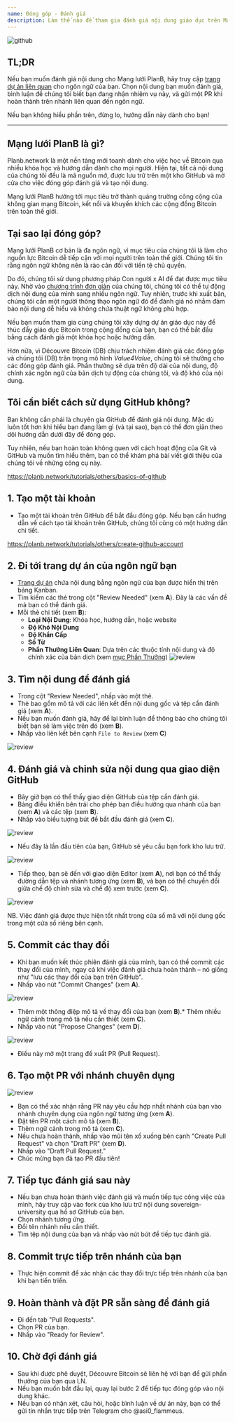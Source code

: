 ```yaml
---
name: Đóng góp - Đánh giá
description: Làm thế nào để tham gia đánh giá nội dung giáo dục trên Mạng lưới PlanB?
---
```

![github](assets/cover.webp)

## TL;DR
Nếu bạn muốn đánh giá nội dung cho Mạng lưới PlanB, hãy truy cập [trang dự án liên quan](https://github.com/PlanB-Network/bitcoin-educational-content/projects?query=is%3Aopen) cho ngôn ngữ của bạn. Chọn nội dung bạn muốn đánh giá, bình luận để chúng tôi biết bạn đang nhận nhiệm vụ này, và gửi một PR khi hoàn thành trên nhánh liên quan đến ngôn ngữ.

Nếu bạn không hiểu phần trên, đừng lo, hướng dẫn này dành cho bạn!

---

## Mạng lưới PlanB là gì?

Planb.network là một nền tảng mới toanh dành cho việc học về Bitcoin qua nhiều khóa học và hướng dẫn dành cho mọi người. Hiện tại, tất cả nội dung của chúng tôi đều là mã nguồn mở, được lưu trữ trên một kho GitHub và mở cửa cho việc đóng góp đánh giá và tạo nội dung.

Mạng lưới PlanB hướng tới mục tiêu trở thành quảng trường công cộng của không gian mạng Bitcoin, kết nối và khuyến khích các cộng đồng Bitcoin trên toàn thế giới.

## Tại sao lại đóng góp?

Mạng lưới PlanB cơ bản là đa ngôn ngữ, vì mục tiêu của chúng tôi là làm cho nguồn lực Bitcoin dễ tiếp cận với mọi người trên toàn thế giới. Chúng tôi tin rằng ngôn ngữ không nên là rào cản đối với tiền tệ chủ quyền.

Do đó, chúng tôi sử dụng phương pháp Con người x AI để đạt được mục tiêu này. Nhờ vào [chương trình đơn giản](https://github.com/Asi0Flammeus/LLM-Translator) của chúng tôi, chúng tôi có thể tự động dịch nội dung của mình sang nhiều ngôn ngữ. Tuy nhiên, trước khi xuất bản, chúng tôi cần một người thông thạo ngôn ngữ đó để đánh giá nó nhằm đảm bảo nội dung dễ hiểu và không chứa thuật ngữ không phù hợp.

Nếu bạn muốn tham gia cùng chúng tôi xây dựng dự án giáo dục này để thúc đẩy giáo dục Bitcoin trong cộng đồng của bạn, bạn có thể bắt đầu bằng cách đánh giá một khóa học hoặc hướng dẫn.

Hơn nữa, vì Découvre Bitcoin (DB) chịu trách nhiệm đánh giá các đóng góp và chúng tôi (DB) trân trọng mô hình *Value4Value*, chúng tôi sẽ thưởng cho các đóng góp đánh giá. Phần thưởng sẽ dựa trên độ dài của nội dung, độ chính xác ngôn ngữ của bản dịch tự động của chúng tôi, và độ khó của nội dung.

## Tôi cần biết cách sử dụng GitHub không?

Bạn không cần phải là chuyên gia GitHub để đánh giá nội dung.
Mặc dù luôn tốt hơn khi hiểu bạn đang làm gì (và tại sao), bạn có thể đơn giản theo dõi hướng dẫn dưới đây để đóng góp.

Tuy nhiên, nếu bạn hoàn toàn không quen với cách hoạt động của Git và GitHub và muốn tìm hiểu thêm, bạn có thể khám phá bài viết giới thiệu của chúng tôi về những công cụ này.

https://planb.network/tutorials/others/basics-of-github



## 1. Tạo một tài khoản
* Tạo một tài khoản trên GitHub để bắt đầu đóng góp. Nếu bạn cần hướng dẫn về cách tạo tài khoản trên GitHub, chúng tôi cũng có một hướng dẫn chi tiết.

https://planb.network/tutorials/others/create-github-account


## **2. Đi tới trang dự án của ngôn ngữ bạn**
* [Trang dự án](https://github.com/PlanB-Network/bitcoin-educational-content/projects?query=is%3Aopen) chứa nội dung bằng ngôn ngữ của bạn được hiển thị trên bảng Kanban.
* Tìm kiếm các thẻ trong cột "Review Needed" (xem **A**). Đây là các vấn đề mà bạn có thể đánh giá.
* Mỗi thẻ chi tiết (xem **B**):
	- **Loại Nội Dung**: Khóa học, hướng dẫn, hoặc website
	- **Độ Khó Nội Dung**
	- **Độ Khẩn Cấp**
	- **Số Từ**
	- **Phần Thưởng Liên Quan**: Dựa trên các thuộc tính nội dung và độ chính xác của bản dịch (xem [mục Phần Thưởng](https://github.com/PlanB-Network/bitcoin-educational-content?tab=readme-ov-file#sat-reward))
![review](assets/1.webp)
## **3. Tìm nội dung để đánh giá**
* Trong cột "Review Needed", nhấp vào một thẻ.
* Thẻ bao gồm mô tả với các liên kết đến nội dung gốc và tệp cần đánh giá (xem **A**).
* Nếu bạn muốn đánh giá, hãy để lại bình luận để thông báo cho chúng tôi biết bạn sẽ làm việc trên đó (xem **B**).
* Nhấp vào liên kết bên cạnh `File to Review` (xem **C**)

![review](assets/2.webp)

## **4. Đánh giá và chỉnh sửa nội dung qua giao diện GitHub**
* Bây giờ bạn có thể thấy giao diện GitHub của tệp cần đánh giá.
* Bảng điều khiển bên trái cho phép bạn điều hướng qua nhánh của bạn (xem **A**) và các tệp (xem **B**).
* Nhấp vào biểu tượng bút để bắt đầu đánh giá (xem **C**).

![review](assets/3.webp)

* Nếu đây là lần đầu tiên của bạn, GitHub sẽ yêu cầu bạn fork kho lưu trữ.

![review](assets/4.webp)

* Tiếp theo, bạn sẽ đến với giao diện Editor (xem **A**), nơi bạn có thể thấy đường dẫn tệp và nhánh tương ứng (xem **B**), và bạn có thể chuyển đổi giữa chế độ chỉnh sửa và chế độ xem trước (xem **C**).

![review](assets/5.webp)

NB. Việc đánh giá được thực hiện tốt nhất trong cửa sổ mã với nội dung gốc trong một cửa sổ riêng bên cạnh.

## **5. Commit các thay đổi**

* Khi bạn muốn kết thúc phiên đánh giá của mình, bạn có thể commit các thay đổi của mình, ngay cả khi việc đánh giá chưa hoàn thành – nó giống như "lưu các thay đổi của bạn trên GitHub".
* Nhấp vào nút "Commit Changes" (xem **A**).

![review](assets/6.webp)
* Thêm một thông điệp mô tả về thay đổi của bạn (xem **B**).* Thêm nhiều ngữ cảnh trong mô tả nếu cần thiết (xem **C**).
* Nhấp vào nút "Propose Changes" (xem **D**).

![review](assets/7.webp)

* Điều này mở một trang đề xuất PR (Pull Request).

## **6. Tạo một PR với nhánh chuyên dụng**
![review](assets/8.webp)

* Bạn có thể xác nhận rằng PR này yêu cầu hợp nhất nhánh của bạn vào nhánh chuyên dụng của ngôn ngữ tương ứng (xem **A**).
* Đặt tên PR một cách mô tả (xem **B**).
* Thêm ngữ cảnh trong mô tả (xem **C**).
* Nếu chưa hoàn thành, nhấp vào mũi tên xổ xuống bên cạnh "Create Pull Request" và chọn "Draft PR" (xem **D**).
* Nhấp vào "Draft Pull Request."
* Chúc mừng bạn đã tạo PR đầu tiên!

## **7. Tiếp tục đánh giá sau này**
* Nếu bạn chưa hoàn thành việc đánh giá và muốn tiếp tục công việc của mình, hãy truy cập vào fork của kho lưu trữ nội dung sovereign-university qua hồ sơ GitHub của bạn.
* Chọn nhánh tương ứng.
* Đổi tên nhánh nếu cần thiết.
* Tìm tệp nội dung của bạn và nhấp vào nút bút để tiếp tục đánh giá.

## **8. Commit trực tiếp trên nhánh của bạn**
* Thực hiện commit để xác nhận các thay đổi trực tiếp trên nhánh của bạn khi bạn tiến triển.

## **9. Hoàn thành và đặt PR sẵn sàng để đánh giá**
* Đi đến tab "Pull Requests".
* Chọn PR của bạn.
* Nhấp vào "Ready for Review".

## 10. Chờ đợi đánh giá
* Sau khi được phê duyệt, Découvre Bitcoin sẽ liên hệ với bạn để gửi phần thưởng của bạn qua LN.
* Nếu bạn muốn bắt đầu lại, quay lại bước 2 để tiếp tục đóng góp vào nội dung khác.
* Nếu bạn có nhận xét, câu hỏi, hoặc bình luận về dự án này, bạn có thể gửi tin nhắn trực tiếp trên Telegram cho @asi0_flammeus.
